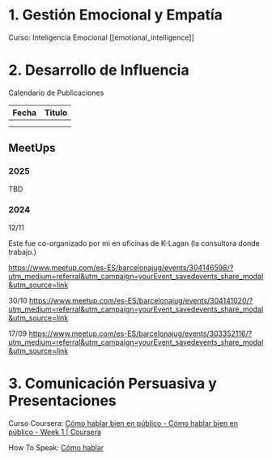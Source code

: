 
# 1. **Gestión Emocional y Empatía**


Curso: Inteligencia Emocional [[emotional_intelligence]]

# 2. **Desarrollo de Influencia**

Calendario de Publicaciones

| Fecha | Titulo |
| ----- | ------ |
|       |        |
|       |        |

## MeetUps

### 2025

TBD

### 2024

12/11

Este fue co-organizado por mi en oficinas de K-Lagan (la consultora donde trabajo.)

https://www.meetup.com/es-ES/barcelonajug/events/304146598/?utm_medium=referral&utm_campaign=yourEvent_savedevents_share_modal&utm_source=link


30/10
https://www.meetup.com/es-ES/barcelonajug/events/304141020/?utm_medium=referral&utm_campaign=yourEvent_savedevents_share_modal&utm_source=link

17/09
https://www.meetup.com/es-ES/barcelonajug/events/303352116/?utm_medium=referral&utm_campaign=yourEvent_savedevents_share_modal&utm_source=link


# 3. **Comunicación Persuasiva y Presentaciones**

Curso Coursera: [Cómo hablar bien en público - Cómo hablar bien en público - Week 1 | Coursera](https://www.coursera.org/learn/hablar-bien-en-publico/home/module/1)

How To Speak: [Cómo hablar](https://www.youtube.com/watch?v=Unzc731iCUY&ab_channel=MITOpenCourseWare)
